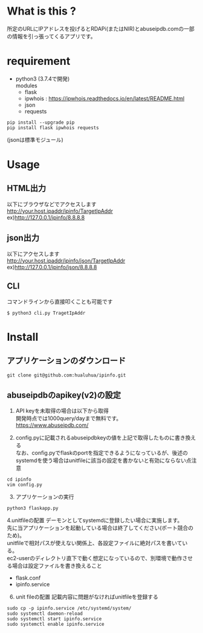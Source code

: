 # What is this ?
所定のURLにIPアドレスを投げるとRDAPi(またはNIR)とabuseipdb.comの一部の情報を引っ張ってくるアプリです。

# requirement
* python3 (3.7.4で開発)  
  modules
  * flask
  * ipwhois : https://ipwhois.readthedocs.io/en/latest/README.html
  * json
  * requests
```
pip install --upgrade pip
pip install flask ipwhois requests
```
(jsonは標準モジュール)

# Usage
## HTML出力
以下にブラウザなどでアクセスします  
http://your.host.ipaddr/ipinfo/TargetIpAddr  
 ex)http://127.0.0.1/ipinfo/8.8.8.8
## json出力
以下にアクセスします  
http://your.host.ipaddr/ipinfo/json/TargetIpAddr  
 ex)http://127.0.0.1/ipinfo/json/8.8.8.8
## CLI
コマンドラインから直接叩くことも可能です  
```
$ python3 cli.py TragetIpAddr
```

# Install
## アプリケーションのダウンロード
```
git clone git@github.com:hualuhua/ipinfo.git
```

## abuseipdbのapikey(v2)の設定
1. API keyを未取得の場合は以下から取得  
開発時点では1000query/dayまで無料です。  
https://www.abuseipdb.com/

2. config.pyに記載されるabuseipdbkeyの値を上記で取得したものに書き換える  
なお、config.pyでflaskのportを指定できるようになっているが、後述のsystemdを使う場合はunitfileに該当の設定を書かないと有効にならない点注意
```
cd ipinfo
vim config.py
```

3. アプリケーションの実行
```
python3 flaskapp.py
```

4.unitfileの配置
デーモンとしてsystemdに登録したい場合に実施します。  
先に当アプリケーションを起動している場合は終了してください(ポート競合のため)。  
unitfileで相対パスが使えない関係上、各設定ファイルに絶対パスを書いている。  
ec2-userのディレクトリ直下で動く想定になっているので、別環境で動作させる場合は設定ファイルを書き換えること  
* flask.conf
* ipinfo.service

6. unit fileの配置
記載内容に問題がなければunitfileを登録する
```
sudo cp -p ipinfo.service /etc/systemd/system/
sudo systemctl daemon-reload
sudo systemctl start ipinfo.service
sudo systemctl enable ipinfo.service
```
